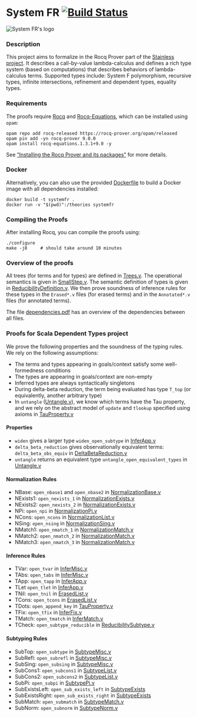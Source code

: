 # System FR [![Build Status][larabot-img]][larabot-ref]

![System FR's logo](logo/small.png?raw=true)

### Description

This project aims to formalize in the Rocq Prover part of the [Stainless project](https://github.com/epfl-lara/stainless). It describes a call-by-value lambda-calculus and defines a rich type system (based on computations) that describes behaviors of lambda-calculus terms. Supported types include: System F polymorphism, recursive types, infinite intersections, refinement and dependent types, equality types.

### Requirements

The proofs require [Rocq](https://rocq-prover.org) and [Rocq-Equations](https://github.com/mattam82/Coq-Equations), which can be installed using `opam`:

```
opam repo add rocq-released https://rocq-prover.org/opam/released
opam pin add -yn rocq-prover 9.0.0
opam install rocq-equations.1.3.1+9.0 -y
```

See [“Installing the Rocq Prover and its packages”](https://rocq-prover.org/docs/using-opam) for more details.

### Docker

Alternatively, you can also use the provided [Dockerfile](./Dockerfile) to build a Docker image with all dependencies installed:

```
docker build -t systemfr .
docker run -v "$(pwd)":/theories systemfr
```

### Compiling the Proofs

After installing Rocq, you can compile the proofs using:

```
./configure
make -j8     # should take around 10 minutes
```

### Overview of the proofs

All trees (for terms and for types) are defined in [Trees.v](https://github.com/epfl-lara/SystemFR/blob/master/Trees.v). The operational semantics is given in [SmallStep.v](https://github.com/epfl-lara/SystemFR/blob/master/SmallStep.v). The semantic definition of types is given in [ReducibilityDefinition.v](https://github.com/epfl-lara/SystemFR/blob/master/ReducibilityDefinition.v). We then prove soundness of inference rules for these types in the `Erased*.v` files (for erased terms) and in the `Annotated*.v` files (for annotated terms).

The file [dependencies.pdf](https://github.com/epfl-lara/SystemFR/blob/master/dependencies.pdf) has an overview of the dependencies between all files.


### Proofs for Scala Dependent Types project

We prove the following properties and the soundness of the typing rules.
We rely on the following assumptions:

* The terms and types appearing in goals/context satisfy some well-formedness conditions
* The types are appearing in goals/context are non-empty
* Inferred types are always syntactically singletons
* During delta-beta reduction, the term being evaluated has type `T_top`
  (or equivalently, another arbitrary type)
* In `untangle` ([Untangle.v](Untangle.v)), we know which terms have the Tau property, and we rely on the abstract model of `update` and `tlookup` specified using axioms in [TauProperty.v](TauProperty.v)

#### Properties

* `widen` gives a larger type `widen_open_subtype` in [InferApp.v](InferApp.v)
* `delta_beta_reduction` gives observationally equivalent terms: `delta_beta_obs_equiv` in [DeltaBetaReduction.v](DeltaBetaReduction.v)
* `untangle` returns an equivalent type `untangle_open_equivalent_types` in [Untangle.v](Untangle.v)

#### Normalization Rules

* NBase: `open_nbase1` and `open_nbase2` in [NormalizationBase.v](NormalizationBase.v)
* NExists1: `open_nexists_1` in [NormalizationExists.v](NormalizationExists.v)
* NExists2: `open_nexists_2` in [NormalizationExists.v](NormalizationExists.v)
* NPi: `open_npi` in [NormalizationPi.v](NormalizationPi.v)
* NCons: `open_ncons` in [NormalizationList.v](NormalizationList.v)
* NSing: `open_nsing` in [NormalizationSing.v](NormalizationSing.v)
* NMatch1: `open_nmatch_1` in [NormalizationMatch.v](NormalizationMatch.v)
* NMatch2: `open_nmatch_2` in [NormalizationMatch.v](NormalizationMatch.v)
* NMatch3: `open_nmatch_3` in [NormalizationMatch.v](NormalizationMatch.v)

#### Inference Rules

* TVar: `open_tvar` in [InferMisc.v](InferMisc.v)
* TAbs: `open_tabs` in [InferMisc.v](InferMisc.v)
* TApp: `open_tapp` in [InferApp.v](InferApp.v)
* TLet `open_tlet` in [InferApp.v](InferApp.v)
* TNil: `open_tnil` in [ErasedList.v](ErasedList.v)
* TCons: `open_tcons` in [ErasedList.v](ErasedList.v)
* TDots: `open_append_key` in [TauProperty.v](TauProperty.v)
* TFix: `open_tfix` in [InferFix.v](InferFix.v)
* TMatch: `open_tmatch` in [InferMatch.v](InferMatch.v)
* TCheck: `open_subtype_reducible` in [ReducibilitySubtype.v](ReducibilitySubtype.v)

#### Subtyping Rules

* SubTop: `open_subtype` in [SubtypeMisc.v](SubtypeMisc.v)
* SubRefl: `open_subrefl` in [SubtypeMisc.v](SubtypeMisc.v)
* SubSing: `open_subsing` in [SubtypeMisc.v](SubtypeMisc.v)
* SubCons1: `open_subcons1` in [SubtypeList.v](SubtypeList.v)
* SubCons2: `open_subcons2` in [SubtypeList.v](SubtypeList.v)
* SubPi: `open_subpi` in [SubtypePi.v](SubtypePi.v)
* SubExistsLeft: `open_sub_exists_left` in [SubtypeExists](SubtypeExists.v)
* SubExistsRight: `open_sub_exists_right` in [SubtypeExists](SubtypeExists.v)
* SubMatch: `open_submatch` in [SubtypeMatch.v](SubtypeMatch.v)
* SubNorm: `open_subnorm` in [SubtypeNorm.v](SubtypeNorm.v)


[larabot-img]: http://laraquad4.epfl.ch:9000/epfl-lara/SystemFR/status/master
[larabot-ref]: http://laraquad4.epfl.ch:9000/epfl-lara/SystemFR/builds

